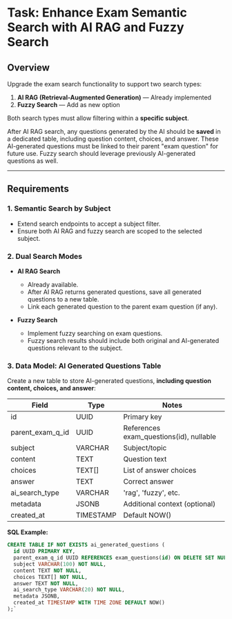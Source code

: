 # Task: Enhance Exam Semantic Search with AI RAG and Fuzzy Search

## Overview

Upgrade the exam search functionality to support two search types:
1. **AI RAG (Retrieval-Augmented Generation)** — Already implemented
2. **Fuzzy Search** — Add as new option

Both search types must allow filtering within a **specific subject**.

After AI RAG search, any questions generated by the AI should be **saved** in a dedicated table, including question content, choices, and answer. These AI-generated questions must be linked to their parent "exam question" for future use. Fuzzy search should leverage previously AI-generated questions as well.

---

## Requirements

### 1. Semantic Search by Subject

- Extend search endpoints to accept a subject filter.
- Ensure both AI RAG and fuzzy search are scoped to the selected subject.

### 2. Dual Search Modes

- **AI RAG Search**
  - Already available.
  - After AI RAG returns generated questions, save all generated questions to a new table.
  - Link each generated question to the parent exam question (if any).

- **Fuzzy Search**
  - Implement fuzzy searching on exam questions.
  - Fuzzy search results should include both original and AI-generated questions relevant to the subject.

### 3. Data Model: AI Generated Questions Table

Create a new table to store AI-generated questions, **including question content, choices, and answer**:

| Field             | Type         | Notes                                           |
|-------------------|--------------|-------------------------------------------------|
| id                | UUID         | Primary key                                     |
| parent_exam_q_id  | UUID         | References exam_questions(id), nullable         |
| subject           | VARCHAR      | Subject/topic                                   |
| content           | TEXT         | Question text                                   |
| choices           | TEXT[]       | List of answer choices                          |
| answer            | TEXT         | Correct answer                                  |
| ai_search_type    | VARCHAR      | 'rag', 'fuzzy', etc.                            |
| metadata          | JSONB        | Additional context (optional)                   |
| created_at        | TIMESTAMP    | Default NOW()                                   |

**SQL Example:**
```sql
CREATE TABLE IF NOT EXISTS ai_generated_questions (
  id UUID PRIMARY KEY,
  parent_exam_q_id UUID REFERENCES exam_questions(id) ON DELETE SET NULL,
  subject VARCHAR(100) NOT NULL,
  content TEXT NOT NULL,
  choices TEXT[] NOT NULL,
  answer TEXT NOT NULL,
  ai_search_type VARCHAR(20) NOT NULL,
  metadata JSONB,
  created_at TIMESTAMP WITH TIME ZONE DEFAULT NOW()
);`